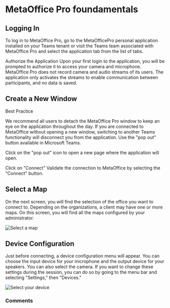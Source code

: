# MetaOffice Pro foundamentals 

## Logging In
To log in to MetaOffice Pro, go to the MetaOfficePro personal application installed on your Teams tenant or visit the Teams team associated with MetaOffice Pro and select the application tab from the list of tabs.

Authorize the Application
Upon your first login to the application, you will be prompted to authorize it to access your camera and microphone. MetaOffice Pro does not record camera and audio streams of its users. The application only activates the streams to enable communication between participants, and no data is saved.

## Create a New Window
Best Practice

We recommend all users to detach the MetaOffice Pro window to keep an eye on the application throughout the day. If you are connected to MetaOffice without opening a new window, switching to another Teams functionality will disconnect you from the application. Use the "pop out" button available in Microsoft Teams.

Click on the "pop out" icon to open a new page where the application will open.

Click on "Connect"
Validate the connection to MetaOffice by selecting the "Connect" button.

## Select a Map
On the next screen, you will find the selection of the office you want to connect to. Depending on the organizations, a client may have one or more maps. On this screen, you will find all the maps configured by your administrator.

 ![Select a map](/assets/img/map.png)


## Device Configuration
Just before connecting, a device configuration menu will appear. You can choose the input device for your microphone and the output device for your speakers. You can also select the camera. If you want to change these settings during the session, you can do so by going to the menu bar and selecting "Settings," then "Devices."

 ![Select your device](/assets/img/peripheriques-start-app.png)

### Comments

<Comments />